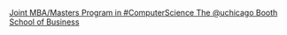 [Joint MBA/Masters Program in #ComputerScience   The @uchicago Booth School of Business](https://qi.tc/qi/119407)